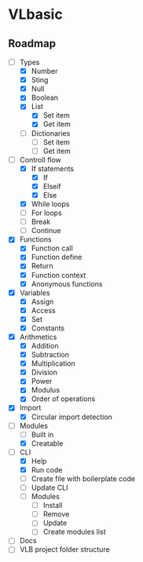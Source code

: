 # VLbasic

## Roadmap

- [ ] Types
  - [x] Number
  - [x] Sting
  - [x] Null
  - [x] Boolean
  - [x] List
    - [x] Set item
    - [x] Get item
  - [ ] Dictionaries
    - [ ] Set item
    - [ ] Get item
- [ ] Controll flow
  - [x] If statements
    - [x] If
    - [x] Elseif
    - [x] Else
  - [x] While loops
  - [ ] For loops
  - [ ] Break
  - [ ] Continue
- [x] Functions
  - [x] Function call
  - [x] Function define
  - [x] Return
  - [x] Function context
  - [x] Anonymous functions
- [x] Variables
  - [x] Assign
  - [x] Access
  - [x] Set
  - [x] Constants
- [x] Arithmetics
  - [x] Addition
  - [x] Subtraction
  - [x] Multiplication
  - [x] Division
  - [x] Power
  - [x] Modulus
  - [x] Order of operations
- [x] Import
  - [x] Circular import detection
- [ ] Modules
  - [ ] Built in
  - [x] Creatable
- [ ] CLI
  - [x] Help
  - [x] Run code
  - [ ] Create file with boilerplate code
  - [ ] Update CLI
  - [ ] Modules
    - [ ] Install
    - [ ] Remove
    - [ ] Update
    - [ ] Create modules list
- [ ] Docs
- [ ] VLB project folder structure
